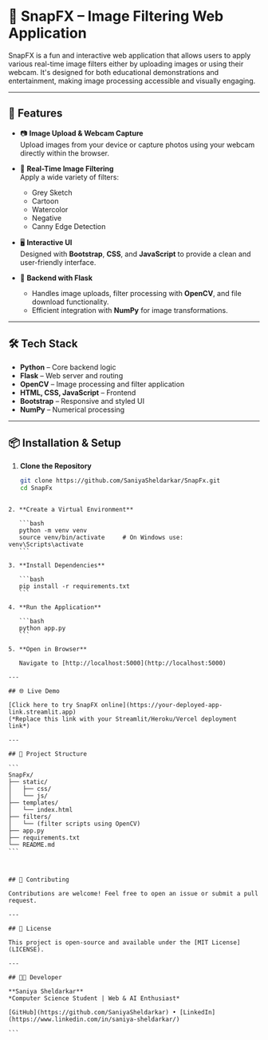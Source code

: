 
# 🎨 SnapFX – Image Filtering Web Application

SnapFX is a fun and interactive web application that allows users to apply various real-time image filters either by uploading images or using their webcam. It's designed for both educational demonstrations and entertainment, making image processing accessible and visually engaging.

---

## 🚀 Features

- 📷 **Image Upload & Webcam Capture**  
  Upload images from your device or capture photos using your webcam directly within the browser.

- 🎨 **Real-Time Image Filtering**  
  Apply a wide variety of filters:
  - Grey Sketch
  - Cartoon
  - Watercolor
  - Negative
  - Canny Edge Detection

- 🖥️ **Interactive UI**  
  Designed with **Bootstrap**, **CSS**, and **JavaScript** to provide a clean and user-friendly interface.

- 🧠 **Backend with Flask**  
  - Handles image uploads, filter processing with **OpenCV**, and file download functionality.
  - Efficient integration with **NumPy** for image transformations.

---

## 🛠️ Tech Stack

- **Python** – Core backend logic  
- **Flask** – Web server and routing  
- **OpenCV** – Image processing and filter application  
- **HTML, CSS, JavaScript** – Frontend  
- **Bootstrap** – Responsive and styled UI  
- **NumPy** – Numerical processing

---

## 📦 Installation & Setup

1. **Clone the Repository**

   ```bash
   git clone https://github.com/SaniyaSheldarkar/SnapFx.git
   cd SnapFx
````

2. **Create a Virtual Environment**

   ```bash
   python -m venv venv
   source venv/bin/activate     # On Windows use: venv\Scripts\activate
   ```

3. **Install Dependencies**

   ```bash
   pip install -r requirements.txt
   ```

4. **Run the Application**

   ```bash
   python app.py
   ```

5. **Open in Browser**

   Navigate to [http://localhost:5000](http://localhost:5000)

---

## 🌐 Live Demo

[Click here to try SnapFX online](https://your-deployed-app-link.streamlit.app)
(*Replace this link with your Streamlit/Heroku/Vercel deployment link*)

---

## 📂 Project Structure

```
SnapFx/
├── static/
│   ├── css/
│   └── js/
├── templates/
│   └── index.html
├── filters/
│   └── (filter scripts using OpenCV)
├── app.py
├── requirements.txt
└── README.md
```



## 🤝 Contributing

Contributions are welcome! Feel free to open an issue or submit a pull request.

---

## 📄 License

This project is open-source and available under the [MIT License](LICENSE).

---

## 👩‍💻 Developer

**Saniya Sheldarkar**
*Computer Science Student | Web & AI Enthusiast*

[GitHub](https://github.com/SaniyaSheldarkar) • [LinkedIn](https://www.linkedin.com/in/saniya-sheldarkar/)

```


